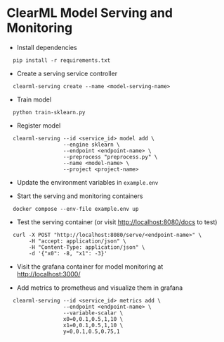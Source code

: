 # ClearML Model Serving and Monitoring

  - Install dependencies
  ```
	pip install -r requirements.txt
  ```

  - Create a serving service controller
  ```
	clearml-serving create --name <model-serving-name>
  ```

  - Train model
  ```
	python train-sklearn.py
  ```

  - Register model
  ```
	clearml-serving --id <service_id> model add \
	                --engine sklearn \
					--endpoint <endpoint-name> \
					--preprocess "preprocess.py" \
					--name <model-name> \
					--project <project-name>
  ```
  
  - Update the environment variables in `example.env`

  - Start the serving and monitoring containers
  ```
    docker compose --env-file example.env up
  ```
  
  - Test the serving container (or visit <http://localhost:8080/docs> to test)
  ```
	curl -X POST "http://localhost:8080/serve/<endpoint-name>" \
	     -H "accept: application/json" \
		 -H "Content-Type: application/json" \
		 -d '{"x0": -8, "x1": -3}'
  ```
  
  - Visit the grafana container for model monitoring at <http://localhost:3000/>

  - Add metrics to prometheus and visualize them in grafana
  ```
	clearml-serving --id <service_id> metrics add \
	                --endpoint <endpoint-name> \
					--variable-scalar \
					x0=0,0.1,0.5,1,10 \
					x1=0,0.1,0.5,1,10 \
					y=0,0.1,0.5,0.75,1
  ```
